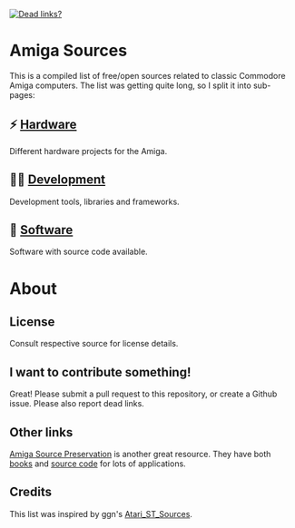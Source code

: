[![Dead links?](https://github.com/grovdata/Amiga_Sources/actions/workflows/actions.yml/badge.svg)](https://github.com/grovdata/Amiga_Sources/actions/workflows/actions.yml)

# Amiga Sources

This is a compiled list of free/open sources related to classic Commodore Amiga computers. The list was getting quite long, so I split it into sub-pages:

## ⚡️ [Hardware](hardware.md)
Different hardware projects for the Amiga.
## 🧑‍💻 [Development](dev.md)
Development tools, libraries and frameworks.
## 💾 [Software](software.md)
Software with source code available.

# About

## License

Consult respective source for license details.

## I want to contribute something!

Great! Please submit a pull request to this repository, or create a Github issue.
Please also report dead links.

## Other links

[Amiga Source Preservation](https://amigasourcepres.gitlab.io/) is another great resource. They have both [books](https://amigasourcepres.gitlab.io/page/books/books/) and [source code](https://amigasourcepres.gitlab.io/page/sourcecode/) for lots of applications.

## Credits

This list was inspired by ggn's [Atari_ST_Sources](https://github.com/ggnkua/Atari_ST_Sources).
